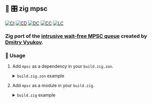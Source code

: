 ## :lizard: :control_knobs: **zig mpsc**

[![CI][ci-shd]][ci-url]
[![CD][cd-shd]][cd-url]
[![DC][dc-shd]][dc-url]
[![CC][cc-shd]][cc-url]
[![LC][lc-shd]][lc-url]

### Zig port of the [intrusive wait-free MPSC queue](https://www.1024cores.net/home/lock-free-algorithms/queues/intrusive-mpsc-node-based-queue) created by [Dmitry Vyukov](https://github.com/dvyukov).

### :rocket: Usage

1. Add `mpsc` as a dependency in your `build.zig.zon`.

    <details>

    <summary><code>build.zig.zon</code> example</summary>

    ```zig
    .{
        .name = "<name_of_your_package>",
        .version = "<version_of_your_package>",
        .dependencies = .{
            .mpsc = .{
                .url = "https://github.com/tensorush/zig-mpsc/archive/<git_tag_or_commit_hash>.tar.gz",
                .hash = "<package_hash>",
            },
        },
    }
    ```

    Set `<package_hash>` to `12200000000000000000000000000000000000000000000000000000000000000000`, and Zig will provide the correct found value in an error message.

    </details>

2. Add `mpsc` as a module in your `build.zig`.

    <details>

    <summary><code>build.zig</code> example</summary>

    ```zig
    const mpsc = b.dependency("mpsc", .{});
    exe.addModule("Mpsc", mpsc.module("Mpsc"));
    ```

    </details>

<!-- MARKDOWN LINKS -->

[ci-shd]: https://img.shields.io/github/actions/workflow/status/tensorush/zig-mpsc/ci.yaml?branch=main&style=for-the-badge&logo=github&label=CI&labelColor=black
[ci-url]: https://github.com/tensorush/zig-mpsc/blob/main/.github/workflows/ci.yaml
[cd-shd]: https://img.shields.io/github/actions/workflow/status/tensorush/zig-mpsc/cd.yaml?branch=main&style=for-the-badge&logo=github&label=CD&labelColor=black
[cd-url]: https://github.com/tensorush/zig-mpsc/blob/main/.github/workflows/cd.yaml
[dc-shd]: https://img.shields.io/badge/click-F6A516?style=for-the-badge&logo=zig&logoColor=F6A516&label=docs&labelColor=black
[dc-url]: https://tensorush.github.io/zig-mpsc
[cc-shd]: https://img.shields.io/codecov/c/github/tensorush/zig-mpsc?style=for-the-badge&labelColor=black
[cc-url]: https://app.codecov.io/gh/tensorush/zig-mpsc
[lc-shd]: https://img.shields.io/github/license/tensorush/zig-mpsc.svg?style=for-the-badge&labelColor=black
[lc-url]: https://github.com/tensorush/zig-mpsc/blob/main/LICENSE.md

